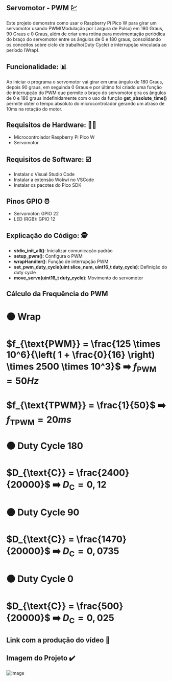 ## Servomotor - PWM 💹
Este projeto demonstra como usar o Raspberry Pi Pico W para girar um servomotor usando PWM(Modulação por Largura de Pulso) em 180 Graus, 90 Graus e 0 Graus, além de criar uma rotina para movimentação periódica do braço do servomotor entre os ângulos de 0 e 180 graus, consolidando os conceitos sobre ciclo de trabalho(Duty Cycle) e interrupção vinculada ao período (Wrap).
## Funcionalidade: 📊
Ao iniciar o programa o servomotor vai girar em uma ángulo de 180 Graus, depois 90 graus, em seguinda 0 Graus e por último foi criado uma função de interrupção do PWM que permite o braço do servomotor gira os ângulos de 0 e 180 graus indefinidamente com o uso da função **get_absolute_time()** permite obter o tempo absoluto do microcontrolador gerando um atraso de 10ms na rotação do motor.
## Requisitos de Hardware: 👨‍🔧
- Microcontrolador Raspberry Pi Pico W
- Servomotor
## Requisitos de Software: ☑️
- Instalar o Visual Studio Code
- Instalar a extensão Wokwi no VSCode
- Instalar os pacotes do Pico SDK
## Pinos GPIO ⏰
- Servomotor: GPIO 22
- LED (RGB): GPIO 12
## Explicação do Código: 🕵️
- **stdio_init_all()**: Inicializar comunicação padrão
- **setup_pwm()**: Configura o PWM
- **wrapHandler()**: Função de interrupção PWM
- **set_pwm_duty_cycle(uint slice_num, uint16_t duty_cycle)**: Definição do duty cycle
- **move_servo(uint16_t duty_cycle)**: Movimento do servomotor

## Cálculo da Frequência do PWM
# ⚫ Wrap
# $f_{\text{PWM}} = \frac{125 \times 10^6}{\left( 1 + \frac{0}{16} \right) \times 2500 \times 10^3}$ ➡️ $f_{\text{PWM}} = 50 Hz$
# $f_{\text{TPWM}} = \frac{1}{50}$ ➡️ $f_{\text{TPWM}} = 20 ms$

# ⚫ Duty Cycle 180
# $D_{\text{C}} = \frac{2400}{20000}$ ➡️ $D_{\text{C}} = 0,12$

# ⚫ Duty Cycle 90
# $D_{\text{C}} = \frac{1470}{20000}$ ➡️ $D_{\text{C}} = 0,0735$

# ⚫ Duty Cycle 0
# $D_{\text{C}} = \frac{500}{20000}$ ➡️ $D_{\text{C}} = 0,025$

## Link com a produção do vídeo 📀


## Imagem do Projeto ✔️
![image](https://github.com/user-attachments/assets/85a31dd9-7946-401b-b1aa-aead5a62eadc)


